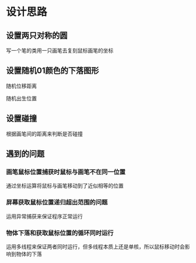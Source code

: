 # 设计思路

## 设置两只对称的圆

写一个笔的类用一只画笔去复刻鼠标画笔的坐标

## 设置随机01颜色的下落图形

随机位移距离

随机出生位置

## 设置碰撞

根据画笔间的距离来判断是否碰撞

## 遇到的问题

### 画笔鼠标位置捕获时鼠标与画笔不在同一位置

通过坐标运算将鼠标与画笔移动到了近似相等的位置

### 屏幕获取鼠标位置递归超出范围的问题

运用异常捕获来保证程序正常运行

### 物体下落和获取鼠标位置的循环同时运行

运用多线程来保证两者同时运行，但多线程本质上还是单核，所以鼠标移动时会影响到物体的下落